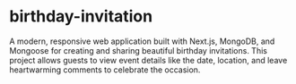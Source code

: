 # birthday-invitation
A modern, responsive web application built with Next.js, MongoDB, and Mongoose for creating and sharing beautiful birthday invitations. This project allows guests to view event details like the date, location, and leave heartwarming comments to celebrate the occasion.
